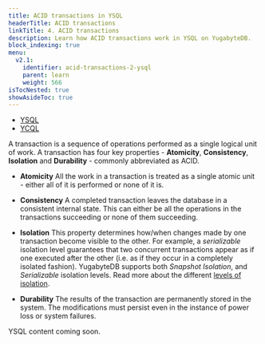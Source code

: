 ```yaml
---
title: ACID transactions in YSQL
headerTitle: ACID transactions
linkTitle: 4. ACID transactions
description: Learn how ACID transactions work in YSQL on YugabyteDB.
block_indexing: true
menu:
  v2.1:
    identifier: acid-transactions-2-ysql
    parent: learn
    weight: 566
isTocNested: true
showAsideToc: true
---
```


<ul class="nav nav-tabs-alt nav-tabs-yb">

  <li >
    <a href="/latest/develop/learn/acid-transactions-ysql" class="nav-link active">
      <i class="icon-postgres" aria-hidden="true"></i>
      YSQL
    </a>
  </li>

  <li >
    <a href="/latest/develop/learn/acid-transactions-ycql" class="nav-link">
      <i class="icon-cassandra" aria-hidden="true"></i>
      YCQL
    </a>
  </li>

</ul>

A transaction is a sequence of operations performed as a single logical unit of work. A transaction has four key properties - **Atomicity**, **Consistency**, **Isolation** and **Durability** - commonly abbreviated as ACID.

- **Atomicity** All the work in a transaction is treated as a single atomic unit - either all of it is performed or none of it is.

- **Consistency** A completed transaction leaves the database in a consistent internal state. This can either be all the operations in the transactions succeeding or none of them succeeding.

- **Isolation** This property determines how/when changes made by one transaction become visible to the other. For example, a *serializable* isolation level guarantees that two concurrent transactions appear as if one executed after the other (i.e. as if they occur in a completely isolated fashion). YugabyteDB supports both *Snapshot Isolation*, and *Serializable* isolation levels. Read more about the different [levels of isolation](../../../architecture/transactions/isolation-levels/).

- **Durability** The results of the transaction are permanently stored in the system. The modifications must persist even in the instance of power loss or system failures.

YSQL content coming soon.
